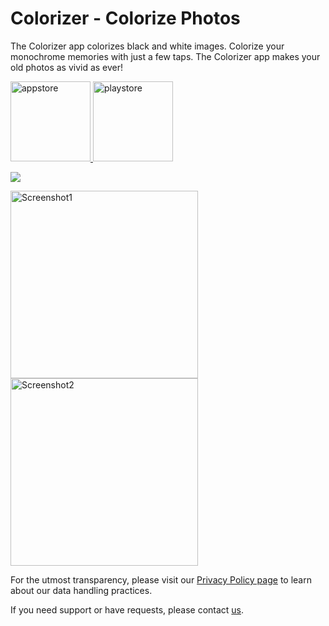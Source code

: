 # Colorizer - Colorize Photos

The Colorizer app colorizes black and white images. Colorize your monochrome memories with just a few taps. The Colorizer app makes your old photos as vivid as ever! 

<a href="https://apps.apple.com/us/app/colorizer-colorize-photos/id6590601683">
  <img src="https://elibooklover.github.io/Colorizer/appstore.png" alt="appstore" width="128"/>
</a>
<img src="https://elibooklover.github.io/Colorizer/playstore.png" alt="playstore" width="128"/>

![](https://elibooklover.github.io/Colorizer/ColorizerDemo.gif)

<img src="https://elibooklover.github.io/Colorizer/Screenshot1.png" alt="Screenshot1" width="300"/><img src="https://elibooklover.github.io/Colorizer/Screenshot2.png" alt="Screenshot2" width="300"/>


For the utmost transparency, please visit our [Privacy Policy page](privacy.md) to learn about our data handling practices.

If you need support or have requests, please contact [us](mailto:appdeveloperkim@gmail.com).
